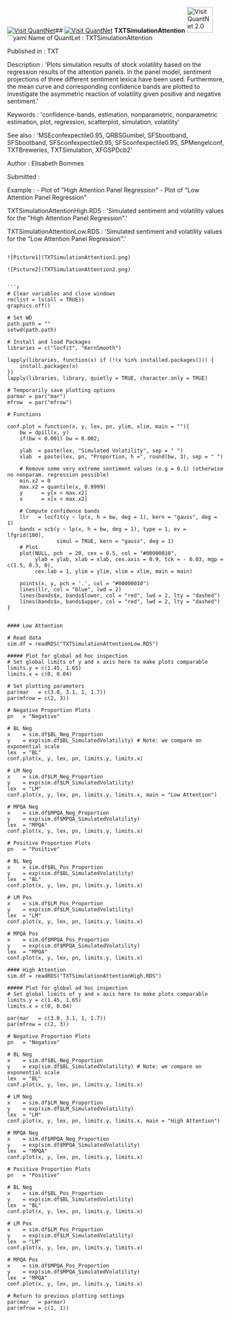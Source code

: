 
[<img src="https://github.com/QuantLet/Styleguide-and-Validation-procedure/blob/master/pictures/banner.png" alt="Visit QuantNet">](http://quantlet.de/index.php?p=info)## [<img src="https://github.com/QuantLet/Styleguide-and-Validation-procedure/blob/master/pictures/qloqo.png" alt="Visit QuantNet">](http://quantlet.de/) **TXTSimulationAttention** [<img src="https://github.com/QuantLet/Styleguide-and-Validation-procedure/blob/master/pictures/QN2.png" width="60" alt="Visit QuantNet 2.0">](http://quantlet.de/d3/ia)```yaml
Name of QuantLet : TXTSimulationAttention

Published in : TXT

Description : 'Plots simulation results of stock volatility based on the regression results of the
attention panels. In the panel model, sentiment projections of three different sentiment lexica
have been used. Furthermore, the mean curve and corresponding confidence bands are plotted to
investigate the asymmetric reaction of volatility given positive and negative sentiment.'

Keywords : 'confidence-bands, estimation, nonparametric, nonparametric estimation, plot,
regression, scatterplot, simulation, volatility'

See also : 'MSEconfexpectile0.95, QRBSGumbel, SFSbootband, SFSbootband, SFSconfexpectile0.95,
SFSconfexpectile0.95, SPMengelconf, TXTBreweries, TXTSimulation, XFGSPDcb2'

Author : Elisabeth Bommes

Submitted :

Example : - Plot of "High Attention Panel Regression" - Plot of "Low Attention Panel Regression"

TXTSimulationAttentionHigh.RDS : 'Simulated sentiment and volatility values for the "High Attention
Panel Regression".'

TXTSimulationAttentionLow.RDS : 'Simulated sentiment and volatility values for the "Low Attention
Panel Regression".'
```

![Picture1](TXTSimulationAttention1.png)

![Picture2](TXTSimulationAttention2.png)


```r
# Clear variables and close windows
rm(list = ls(all = TRUE))
graphics.off()

# Set WD
path.path = ""
setwd(path.path)

# Install and load Packages
libraries = c("locfit", "KernSmooth")

lapply(libraries, function(x) if (!(x %in% installed.packages())) {
    install.packages(x)
})
lapply(libraries, library, quietly = TRUE, character.only = TRUE)

# Temporarily save plotting options
parmar = par("mar")
mfrow  = par("mfrow")

# Functions

conf.plot = function(x, y, lex, pn, ylim, xlim, main = ""){
    bw = dpill(x, y)
    if(bw < 0.001) bw = 0.002;
    
    ylab  = paste(lex, "Simulated Volatility", sep = " ")
    xlab  = paste(lex, pn, "Proportion, h =", round(bw, 3), sep = " ")
    
    # Remove some very extreme sentiment values (e.g = 0.1) (otherwise no nonparam. regression possible)
    min.x2 = 0
    max.x2 = quantile(x, 0.9999)
    y      = y[x < max.x2]
    x      = x[x < max.x2]
    
    # Compute confidence bands
    llr   = locfit(y ~ lp(x, h = bw, deg = 1), kern = "gauss", deg = 1)
    bands = scb(y ~ lp(x, h = bw, deg = 1), type = 1, ev = lfgrid(100),
                simul = TRUE, kern = "gauss", deg = 1)
    # Plot
    plot(NULL, pch  = 20, cex = 0.5, col = "#00000010",
         ylab = ylab, xlab = xlab, cex.axis = 0.9, tck = - 0.03, mgp = c(1.5, 0.3, 0),
         cex.lab = 1, ylim = ylim, xlim = xlim, main = main)
    
    points(x, y, pch = '.', col = "#00000010")
    lines(llr, col = "blue", lwd = 2)
    lines(bands$x, bands$lower, col = "red", lwd = 2, lty = "dashed")
    lines(bands$x, bands$upper, col = "red", lwd = 2, lty = "dashed")    
}


#### Low Attention

# Read data
sim.df = readRDS("TXTSimulationAttentionLow.RDS")

##### Plot for global ad hoc inspection
# Set global limits of y and x axis here to make plots comparable
limits.y = c(1.45, 1.65)
limits.x = c(0, 0.04)

# Set plotting parameters
par(mar   = c(3.0, 3.1, 1, 1.7))
par(mfrow = c(2, 3))

# Negative Proportion Plots
pn   = "Negative"

# BL Neg
x    = sim.df$BL_Neg_Proportion
y    = exp(sim.df$BL_SimulatedVolatility) # Note: we compare on exponential scale
lex  = "BL"
conf.plot(x, y, lex, pn, limits.y, limits.x)

# LM Neg
x    = sim.df$LM_Neg_Proportion
y    = exp(sim.df$LM_SimulatedVolatility)
lex  = "LM"
conf.plot(x, y, lex, pn, limits.y, limits.x, main = "Low Attention")

# MPQA Neg
x    = sim.df$MPQA_Neg_Proportion
y    = exp(sim.df$MPQA_SimulatedVolatility)
lex  = "MPQA"
conf.plot(x, y, lex, pn, limits.y, limits.x)

# Positive Proportion Plots
pn   = "Positive"

# BL Neg
x    = sim.df$BL_Pos_Proportion
y    = exp(sim.df$BL_SimulatedVolatility)
lex  = "BL"
conf.plot(x, y, lex, pn, limits.y, limits.x)

# LM Pos
x    = sim.df$LM_Pos_Proportion
y    = exp(sim.df$LM_SimulatedVolatility)
lex  = "LM"
conf.plot(x, y, lex, pn, limits.y, limits.x)

# MPQA Pos
x    = sim.df$MPQA_Pos_Proportion
y    = exp(sim.df$MPQA_SimulatedVolatility)
lex  = "MPQA"
conf.plot(x, y, lex, pn, limits.y, limits.x)

#### High Attention
sim.df = readRDS("TXTSimulationAttentionHigh.RDS")

##### Plot for global ad hoc inspection
# Set global limits of y and x axis here to make plots comparable
limits.y = c(1.45, 1.65)
limits.x = c(0, 0.04)

par(mar   = c(3.0, 3.1, 1, 1.7))
par(mfrow = c(2, 3))

# Negative Proportion Plots
pn   = "Negative"

# BL Neg
x    = sim.df$BL_Neg_Proportion
y    = exp(sim.df$BL_SimulatedVolatility) # Note: we compare on exponential scale
lex  = "BL"
conf.plot(x, y, lex, pn, limits.y, limits.x)

# LM Neg
x    = sim.df$LM_Neg_Proportion
y    = exp(sim.df$LM_SimulatedVolatility)
lex  = "LM"
conf.plot(x, y, lex, pn, limits.y, limits.x, main = "High Attention")

# MPQA Neg
x    = sim.df$MPQA_Neg_Proportion
y    = exp(sim.df$MPQA_SimulatedVolatility)
lex  = "MPQA"
conf.plot(x, y, lex, pn, limits.y, limits.x)

# Positive Proportion Plots
pn   = "Positive"

# BL Neg
x    = sim.df$BL_Pos_Proportion
y    = exp(sim.df$BL_SimulatedVolatility)
lex  = "BL"
conf.plot(x, y, lex, pn, limits.y, limits.x)

# LM Pos
x    = sim.df$LM_Pos_Proportion
y    = exp(sim.df$LM_SimulatedVolatility)
lex  = "LM"
conf.plot(x, y, lex, pn, limits.y, limits.x)

# MPQA Pos
x    = sim.df$MPQA_Pos_Proportion
y    = exp(sim.df$MPQA_SimulatedVolatility)
lex  = "MPQA"
conf.plot(x, y, lex, pn, limits.y, limits.x)

# Return to previous plotting settings
par(mar   = parmar)
par(mfrow = c(1, 1))
```
